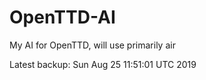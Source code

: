 # OpenTTD-AI
My AI for OpenTTD, will use primarily air

Latest backup: Sun Aug 25 11:51:01 UTC 2019
